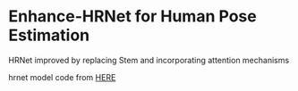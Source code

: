 # Enhance-HRNet for Human Pose Estimation
HRNet improved by replacing Stem and incorporating attention mechanisms

hrnet model code from [HERE](https://github.com/stefanopini/simple-HRNet)

